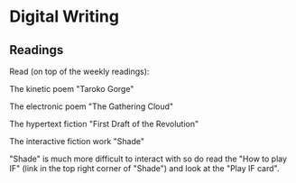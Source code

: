 # Digital Writing
## Readings
Read (on top of the weekly readings):

The kinetic poem "Taroko Gorge"

The electronic poem "The Gathering Cloud"

The hypertext fiction "First Draft of the Revolution"

The interactive fiction work "Shade"

"Shade" is much more difficult to interact with so do read the "How to play IF" (link in the top right corner of "Shade") and look at the "Play IF card".
